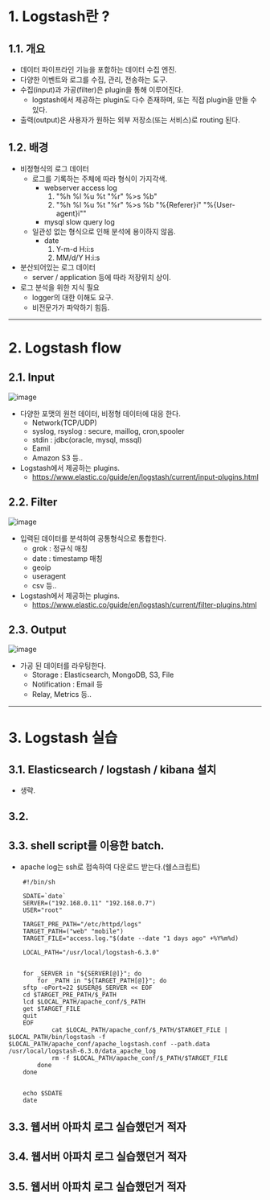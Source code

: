 # 1. Logstash란 ?
## 1.1. 개요
* 데이터 파이프라인 기능을 포함하는 데이터 수집 엔진.
* 다양한 이벤트와 로그를 수집, 관리, 전송하는 도구.
* 수집(input)과 가공(filter)은 plugin을 통해 이루어진다.
   - logstash에서 제공하는 plugin도 다수 존재하며, 또는 직접 plugin을 만들 수 있다.
* 출력(output)은 사용자가 원하는 외부 저장소(또는 서비스)로 routing 된다.

## 1.2. 배경
* 비정형식의 로그 데이터
   - 로그를 기록하는 주체에 따라 형식이 가지각색.
      + webserver access log
         1. "%h %l %u %t \"%r\" %>s %b"
         2. "%h %l %u %t \"%r\" %>s %b \"%{Referer}i\" \"%{User-agent}i\""
      + mysql slow query log
   - 일관성 없는 형식으로 인해 분석에 용이하지 않음.
      + date
         1. Y-m-d H:i:s
         2. MM/d/Y H:i:s
* 분산되어있는 로그 데이터
   - server / application 등에 따라 저장위치 상이.
* 로그 분석을 위한 지식 필요
   - logger의 대한 이해도 요구.
   - 비전문가가 파악하기 힘듬.
 
****

# 2. Logstash flow
## 2.1. Input
![image](https://user-images.githubusercontent.com/43233688/45805979-dbc88e80-bcfa-11e8-8b9a-126458c90a39.png)
* 다양한 포맷의 원천 데이터, 비정형 데이터에 대응 한다.
   - Network(TCP/UDP)
   - syslog, rsyslog : secure, maillog, cron,spooler
   - stdin : jdbc(oracle, mysql, mssql)
   - Eamil
   - Amazon S3 등..
* Logstash에서 제공하는 plugins.
   - https://www.elastic.co/guide/en/logstash/current/input-plugins.html

## 2.2. Filter
![image](https://user-images.githubusercontent.com/43233688/45806002-e8e57d80-bcfa-11e8-8d45-5e5be9c874be.png)
* 입력된 데이터를 분석하여 공통형식으로 통합한다.
   - grok : 정규식 매칭
   - date : timestamp 매칭
   - geoip
   - useragent
   - csv 등..
* Logstash에서 제공하는 plugins.
   - https://www.elastic.co/guide/en/logstash/current/filter-plugins.html


## 2.3. Output
![image](https://user-images.githubusercontent.com/43233688/45806028-f995f380-bcfa-11e8-9a82-9ca4a539156d.png)
* 가공 된 데이터를 라우팅한다.
   - Storage : Elasticsearch, MongoDB, S3, File
   - Notification : Email 등
   - Relay, Metrics 등..


****

# 3. Logstash 실습
## 3.1. Elasticsearch / logstash / kibana 설치
* 생략.

## 3.2. 

## 3.3. shell script를 이용한 batch.
* apache log는 ssh로 접속하여 다운로드 받는다.(쉘스크립트)
````
	#!/bin/sh
	
	SDATE=`date`
	SERVER=("192.168.0.11" "192.168.0.7")
	USER="root"
	
	TARGET_PRE_PATH="/etc/httpd/logs"
	TARGET_PATH=("web" "mobile")
	TARGET_FILE="access.log."$(date --date "1 days ago" +%Y%m%d)
	
	LOCAL_PATH="/usr/local/logstash-6.3.0"
	
	
	for _SERVER in "${SERVER[@]}"; do
		for _PATH in "${TARGET_PATH[@]}"; do
	sftp -oPort=22 $USER@$_SERVER << EOF
	cd $TARGET_PRE_PATH/$_PATH
	lcd $LOCAL_PATH/apache_conf/$_PATH
	get $TARGET_FILE
	quit
	EOF
			cat $LOCAL_PATH/apache_conf/$_PATH/$TARGET_FILE | $LOCAL_PATH/bin/logstash -f $LOCAL_PATH/apache_conf/apache_logstash.conf --path.data /usr/local/logstash-6.3.0/data_apache_log
			rm -f $LOCAL_PATH/apache_conf/$_PATH/$TARGET_FILE
		done
	done
	
	
	echo $SDATE
	date
````


## 3.3. 웹서버 아파치 로그 실습했던거 적자
## 3.4. 웹서버 아파치 로그 실습했던거 적자
## 3.5. 웹서버 아파치 로그 실습했던거 적자
